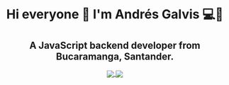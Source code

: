 <h1 align="center">Hi everyone 👋  I'm Andrés Galvis 💻👨‍</h1>

<div align="center">
  <h2 align="center">A JavaScript backend developer from Bucaramanga, Santander.</h2>
  <a href="https://www.instagram.com/afelipegalvis">
    <img align="center" src="https://img.shields.io/badge/Instagram-E4405F?style=for-the-badge&logo=instagram&logoColor=white" />
  </a>
  <a href="https://www.linkedin.com/in/andres-felipe-galvis-galviz/">
    <img align="center" src="https://img.shields.io/badge/LinkedIn-0077B5?style=for-the-badge&logo=linkedin&logoColor=white" />
  </a>
</div>


<!--
**andresgalvis26/andresgalvis26** is a ✨ _special_ ✨ repository because its `README.md` (this file) appears on your GitHub profile.

## Hi everyone 👋, I'm Andrés Felipe Galvis 👨‍💻
### A JavaScript backend developer in Bucaramanga, Colombia 🇨🇴

Here are some ideas to get you started:

- 🔭 I’m currently working on ...
- 🌱 I’m currently learning ...
- 👯 I’m looking to collaborate on ...
- 🤔 I’m looking for help with ...
- 💬 Ask me about ...
- 📫 How to reach me: ...
- 😄 Pronouns: ...
- ⚡ Fun fact: ...
-->

